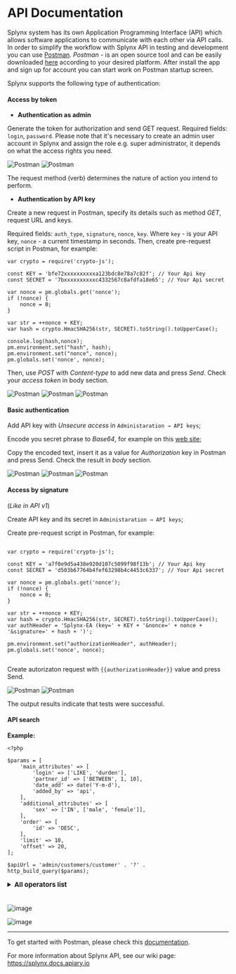 API Documentation
=============
Splynx system has its own Application Programming Interface (API) which allows software applications to communicate with each other via API calls. In order to simplify the workflow with Splynx API in testing and development you can use [Postman](https://www.postman.com/). *Postman* - is an open source tool and can be easily downloaded [here](https://www.postman.com/downloads/) according to your desired platform. After install the app and sign up for account you can start work on Postman startup screen.

Splynx supports the following type of authentication:

#### Access by token

* **Authentication as admin**

Generate the token for authorization and send GET request. Required fields: `login`, `password`. Please note that it's necessary to create an admin user account in Splynx and assign the role e.g. super administrator, it depends on what the access rights you need.

![Postman](postman1.png)
![Postman](postman2.png)

The request method (verb) determines the nature of action you intend to perform.

* **Authentication by API key**

Create a new request in Postman, specify its details such as method *GET*, request URL and keys.

Required fields: `auth_type`, `signature`, `nonce`, `key`.
Where `key` - is your API key, `nonce` -  a current timestamp in seconds.
Then, create pre-request script in Postman, for example:

```
var crypto = require('crypto-js');

const KEY = 'bfe72xxxxxxxxxxa123bdc8e78a7c82f'; // Your Api key
const SECRET = '7bxxxxxxxxxxc4332567c8afdfa18e65'; // Your Api secret

var nonce = pm.globals.get('nonce');
if (!nonce) {
    nonce = 0;
}

var str = ++nonce + KEY;
var hash = crypto.HmacSHA256(str, SECRET).toString().toUpperCase();

console.log(hash,nonce);
pm.environment.set("hash", hash);
pm.environment.set("nonce", nonce);
pm.globals.set('nonce', nonce);

```
Then, use *POST* with *Content-type* to add new data and press *Send*. Check your *access token* in body section.


![Postman](postman8.png)
![Postman](postman9.png)
![Postman](postman10.png)

#### Basic authentication

Add API key with *Unsecure access* in `Administaration → API keys`;

Encode you secret phrase to *Base64*, for example on this [web site](https://codebeautify.org/base64-encode);

Copy the encoded text, insert it as a value for *Authorization* key in Postman and press Send. Check the result in *body* section.

![Postman](postman3.png)
![Postman](postman4.png)
![Postman](postman5.png)

#### Access by signature
(*Like in API v1*)

Create API key and its secret in `Administaration → API keys`;

Create pre-request script in Postman, for example:

```

var crypto = require('crypto-js');

const KEY = 'a7f0e9d5a438e920d107c5099f98f13b'; // Your Api key
const SECRET = 'd503b67764b4fef63298b4c4453c6337'; // Your Api secret

var nonce = pm.globals.get('nonce');
if (!nonce) {
    nonce = 0;
}

var str = ++nonce + KEY;
var hash = crypto.HmacSHA256(str, SECRET).toString().toUpperCase();
var authHeader = 'Splynx-EA (key=' + KEY + '&nonce=' + nonce + '&signature=' + hash + ')';

pm.environment.set("authorizationHeader", authHeader);
pm.globals.set('nonce', nonce);


```

Create autorizaton request with `{{authorizationHeader}}` value and press Send.

![Postman](postman6.png)
![Postman](postman7.png)


The output results indicate that tests were successful.

#### API search

**Example:**

```
<?php

$params = [
    'main_attributes' => [
        'login' => ['LIKE', 'durden'],
        'partner_id' => ['BETWEEN', 1, 10],
        'date_add' => date('Y-m-d'),
        'added_by' => 'api',
    ],
    'additional_attributes' => [
        'sex' => ['IN', ['male', 'female']],
    ],
    'order' => [
        'id' => 'DESC',
    ],
    'limit' => 10,
    'offset' => 20,
];

$apiUrl = 'admin/customers/customer' . '?' . http_build_query($params);
```

<details style="font-size: 15px; margin-bottom: 5px;">
<summary><b>All operators list</b></summary>
<div markdown="1">

- `=`
- `!=`
- `>=`
- `<=`
- `>`
- `<`
- `<>`
- `IS`
- `REGEXP`
- `BETWEEN`
- `LIKE`
- `IN'`
- `FIND_IN_SET`


</div>
</details>

<br>

![image](api_search1.png)

![image](api_search2.png)

---

To get started with Postman, please check this [documentation](https://learning.getpostman.com/).

For more information about Splynx API, see our wiki page: https://splynx.docs.apiary.io
